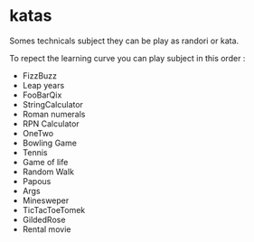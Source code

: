 # katas

Somes technicals subject they can be play as randori or kata.

To repect the learning curve you can play subject in this order : 
- FizzBuzz
- Leap years
- FooBarQix
- StringCalculator
- Roman numerals
- RPN Calculator
- OneTwo
- Bowling Game
- Tennis
- Game of life
- Random Walk
- Papous
- Args
- Minesweper
- TicTacToeTomek
- GildedRose
- Rental movie

